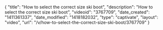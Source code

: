 {
    "title": "How to select the correct size ski boot",
    "description": "How to select the correct size ski boot",
    "videoid": "3767709",
    "date_created": "1411361337",
    "date_modified": "1418182032",
    "type": "captivate",
    "layout": "video",
    "url": "\/v\/how-to-select-the-correct-size-ski-boot\/3767709"
}
